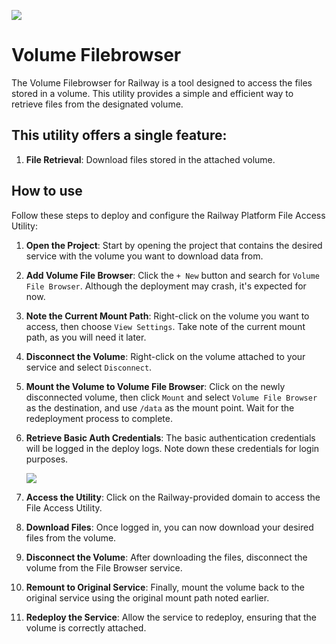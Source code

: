![](https://i.imgur.com/BI5SaG5.png)

# Volume Filebrowser

The Volume Filebrowser for Railway is a tool designed to access the files stored in a volume. This utility provides a simple and efficient way to retrieve files from the designated volume.

## This utility offers a single feature:

1. **File Retrieval**: Download files stored in the attached volume.

## How to use

Follow these steps to deploy and configure the Railway Platform File Access Utility:

1. **Open the Project**: Start by opening the project that contains the desired service with the volume you want to download data from.

2. **Add Volume File Browser**: Click the `+ New` button and search for `Volume File Browser`. Although the deployment may crash, it's expected for now.

3. **Note the Current Mount Path**: Right-click on the volume you want to access, then choose `View Settings`. Take note of the current mount path, as you will need it later.

4. **Disconnect the Volume**: Right-click on the volume attached to your service and select `Disconnect`.

5. **Mount the Volume to Volume File Browser**: Click on the newly disconnected volume, then click `Mount` and select `Volume File Browser` as the destination, and use `/data` as the mount point. Wait for the redeployment process to complete.

6. **Retrieve Basic Auth Credentials**: The basic authentication credentials will be logged in the deploy logs. Note down these credentials for login purposes.

    ![](https://i.imgur.com/8OuhwwV.png)

8. **Access the Utility**: Click on the Railway-provided domain to access the File Access Utility.

9. **Download Files**: Once logged in, you can now download your desired files from the volume.

10. **Disconnect the Volume**: After downloading the files, disconnect the volume from the File Browser service.

11. **Remount to Original Service**: Finally, mount the volume back to the original service using the original mount path noted earlier.

12. **Redeploy the Service**: Allow the service to redeploy, ensuring that the volume is correctly attached.
